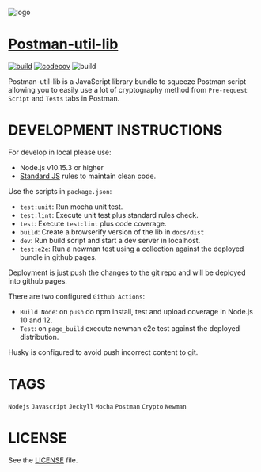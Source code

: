 ![logo](/docs/assets/img/logo.png)

# [Postman-util-lib](https://joolfe.github.io/postman-util-lib/)

[![build](https://img.shields.io/github/workflow/status/joolfe/postman-util-lib/Node%20CI?&label=Build&logo=github&style=flat-square)](https://github.com/joolfe/postman-util-lib/actions)
[![codecov](https://img.shields.io/codecov/c/github/joolfe/postman-util-lib?logo=codecov&style=flat-square)](https://codecov.io/gh/joolfe/postman-util-lib)
![build](https://img.shields.io/badge/Postman-%3E=7.0.9-green?logo=postman&style=flat-square&color=FF6C37)

Postman-util-lib is a JavaScript library bundle to squeeze Postman script allowing you to easily use a lot of cryptography method from `Pre-request Script` and `Tests` tabs in Postman.

# DEVELOPMENT INSTRUCTIONS

For develop in local please use:

- Node.js v10.15.3 or higher
- [Standard JS](https://standardjs.com/) rules to maintain clean code.

Use the scripts in `package.json`:

- `test:unit`: Run mocha unit test.
- `test:lint`: Execute unit test plus standard rules check.
- `test`: Execute `test:lint` plus code coverage.
- `build`: Create a browserify version of the lib in `docs/dist`
- `dev`: Run build script and start a dev server in localhost.
- `test:e2e`: Run a newman test using a collection against the deployed bundle in github pages.

Deployment is just push the changes to the git repo and will be deployed into github pages.

There are two configured `Github Actions`:

- `Build Node`: on `push` do npm install, test and upload coverage in Node.js 10 and 12.
- `Test`: on `page_build` execute newman e2e test against the deployed distribution.

Husky is configured to avoid push incorrect content to git.

# TAGS

`Nodejs` `Javascript` `Jeckyll` `Mocha` `Postman` `Crypto` `Newman`

# LICENSE

See the [LICENSE](https://github.com/joolfe/postman-util-lib/blob/master/LICENSE) file.
